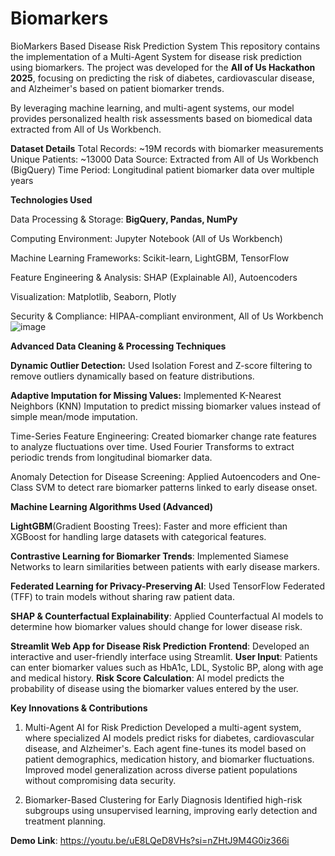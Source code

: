 # Biomarkers
BioMarkers Based Disease Risk Prediction System
This repository contains the implementation of a Multi-Agent System for disease risk prediction using biomarkers. The project was developed for the **All of Us Hackathon 2025**, focusing on predicting the risk of diabetes, cardiovascular disease, and Alzheimer's based on patient biomarker trends.

By leveraging machine learning, and multi-agent systems, our model provides personalized health risk assessments based on biomedical data extracted from All of Us Workbench.

**Dataset Details**
Total Records: ~19M  records with biomarker measurements
Unique Patients: ~13000
Data Source: Extracted from All of Us Workbench (BigQuery)
Time Period: Longitudinal patient biomarker data over multiple years

**Technologies Used**

Data Processing & Storage: **BigQuery, Pandas, NumPy**

Computing Environment: Jupyter Notebook (All of Us Workbench)

Machine Learning Frameworks: Scikit-learn, LightGBM, TensorFlow

Feature Engineering & Analysis: SHAP (Explainable AI), Autoencoders

Visualization: Matplotlib, Seaborn, Plotly

Security & Compliance: HIPAA-compliant environment, All of Us Workbench
![image](https://github.com/user-attachments/assets/6d0fbe38-5961-4152-af16-4d909895b13c)



**Advanced Data Cleaning & Processing Techniques**

**Dynamic Outlier Detection:**
Used Isolation Forest and Z-score filtering to remove outliers dynamically based on feature distributions.

**Adaptive Imputation for Missing Values:**
Implemented K-Nearest Neighbors (KNN) Imputation to predict missing biomarker values instead of simple mean/mode imputation.

Time-Series Feature Engineering:
Created biomarker change rate features to analyze fluctuations over time.
Used Fourier Transforms to extract periodic trends from longitudinal biomarker data.

Anomaly Detection for Disease Screening:
Applied Autoencoders and One-Class SVM to detect rare biomarker patterns linked to early disease onset.


**Machine Learning Algorithms Used (Advanced)**

**LightGBM**(Gradient Boosting Trees): Faster and more efficient than XGBoost for handling large datasets with categorical features.

**Contrastive Learning for Biomarker Trends**: Implemented Siamese Networks to learn similarities between patients with early disease markers.

**Federated Learning for Privacy-Preserving AI**: Used TensorFlow Federated (TFF) to train models without sharing raw patient data.

**SHAP & Counterfactual Explainability**: Applied Counterfactual AI models to determine how biomarker values should change for lower disease risk.

**Streamlit Web App for Disease Risk Prediction**
**Frontend**: Developed an interactive and user-friendly interface using Streamlit.
**User Input**: Patients can enter biomarker values such as HbA1c, LDL, Systolic BP, along with age and medical history.
**Risk Score Calculation**: AI model predicts the probability of disease using the biomarker values entered by the user.

**Key Innovations & Contributions**

1. Multi-Agent AI for Risk Prediction
Developed a multi-agent system, where specialized AI models predict risks for diabetes, cardiovascular disease, and Alzheimer's.
Each agent fine-tunes its model based on patient demographics, medication history, and biomarker fluctuations.
Improved model generalization across diverse patient populations without compromising data security.

2. Biomarker-Based Clustering for Early Diagnosis
Identified high-risk subgroups using unsupervised learning, improving early detection and treatment planning.


**Demo Link**: 
https://youtu.be/uE8LQeD8VHs?si=nZHtJ9M4G0iz366i
